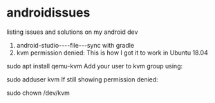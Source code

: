 # androidissues
listing issues and solutions on my android dev
1.  android-studio----file---sync with gradle
2. kvm permission denied:
This is how I got it to work in Ubuntu 18.04

sudo apt install qemu-kvm
Add your user to kvm group using:

sudo adduser <Replace with username> kvm
If still showing permission denied:

sudo chown <Replace with username> /dev/kvm
